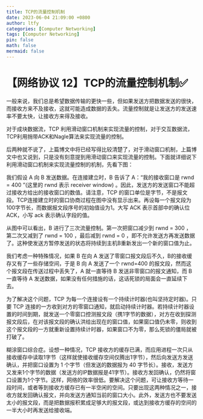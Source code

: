 ```yaml
---
title: TCP的流量控制机制
date: 2023-06-04 21:09:00 +0800
author: ltfy
categories: [Computer Networking]
tags: [Computer Networking]
pin: false
math: false
mermaid: false
---
```


# 【网络协议 12】TCP的流量控制机制✅

一般来说，我们总是希望数据传输的更快一些，但如果发送方把数据发送的很快，而接收方来不及接收，这就可能造成数据的丢失。流量控制就是让发送方的发送速率不要太快，让接收方来得及接收。

对于成块数据流，TCP 利用滑动窗口机制来实现流量的控制，对于交互数据流，TCP利用捎带ACK和Nagle算法来实现流量的控制。

后两种就不说了，上篇博文中将已经写得比较清楚了，对于滑动窗口机制，上篇博文中也又说到，只是没有刻意提到用滑动窗口来实现流量的控制。下面就详细说下利用滑动窗口机制来实现流量控制的机制，先看下图：



我们假设 A 向 B 发送数据。在连接建立时，B 告诉了 A：“我的接收窗口是 rwnd = 400 ”(这里的 rwnd 表示 receiver window) 。因此，发送方的发送窗口不能超过接收方给出的接收窗口的数值。请注意，TCP 的窗口单位是字节，不是报文段。TCP连接建立时的窗口协商过程在图中没有显示出来。再设每一个报文段为100字节长，而数据报文段序号的初始值设为1。大写 ACK 表示首部中的确认位 ACK，小写 ack 表示确认字段的值。

从图中可以看出，B 进行了三次流量控制。第一次把窗口减少到 rwnd = 300 ，第二次又减到了 rwnd = 100 ，最后减到 rwnd = 0 ，即不允许发送方再发送数据了。这种使发送方暂停发送的状态将持续到主机B重新发出一个新的窗口值为止。

我们考虑一种特殊情况，如果 B 在向 A 发送了零窗口报文段后不久，B的接收缓存又有了一些存储空间，于是 B 向 A 发送了一个 rwnd=400 的报文段，然而这个报文段在传送过程中丢失了，A 就一直等待 B 发送非零窗口的报文通知，而 B 一直等待 A 发送数据，如果没有任何措施的话，这话死锁的局面会一直延续下去。

为了解决这个问题，TCP 为每一个连接设有一个持续计时器(也叫坚持定时器)。只要 TCP 连接的一方收到对方的零窗口通知，就启动持续计时器。若持续计时器设置的时间到期，就发送一个零窗口控测报文段（携1字节的数据），对方在收到探测报文段后，在对该报文段的确认洪给出现在的窗口值，如果窗口值仍未零，则收到这个报文段的一方就重新设置持续计时器，如果窗口不为零，那么死锁的僵局就被打破了。

糊涂窗口综合症。设想一种情况，TCP 接收方的缓存已满，而应用进程一次只从接收缓存中读取1字节（这样就使接收缓存空间仅腾出1字节），然后向发送方发送确认，并把窗口设置为 1 个字节（但发送的数据报为 40 字节长）。接收，发送方又发来1个字节的数据（发送方的IP数据报是41字节）。接收方发回确认，仍然将窗口设置为1个字节。这样，网络的效率很低。要解决这个问题，可让接收方等待一段时间，或者等到接收方缓存已有一半空闲的空间。只要出现这两种情况之一，接收方就发回确认报文，并向发送方通知当前的窗口大小。此外，发送方也不要发送太小的报文段，而是把数据报积累成足够大的报文段，或达到接收方缓存的空间的一半大小时再发送给接收端。